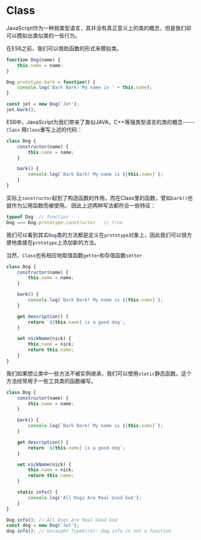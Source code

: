 # Class

JavaScript作为一种弱类型语言，其并没有真正意义上的类的概念，但是我们却可以模拟出类似类的一些行为。

在ES6之前，我们可以借助函数的形式来模拟类。

```js
function Dog(name) {
    this.name = name;
}

Dog.prototype.bark = function() {
    console.log('Bark Bark! My name is ' + this.name);
}

const jet = new Dog('Jet');
jet.bark();
```

ES6中，JavaScript为我们带来了类似JAVA，C++等强类型语言的类的概念-----`Class`
用`Class`重写上述的代码：
```js
class Dog {
    constructor(name) {
        this.name = name;
    }

    bark() {
        console.log(`Bark Bark! My name is ${this.name}`);
    }
}
```

实际上`constructor`起到了构造函数的作用，而在Class里的函数，譬如`bark()`也就作为公用函数而被使用。
因此上述两种写法都符合一些特征：
```js
typeof Dog  // function
Dog === Dog.prototype.constructor   // true
```

我们可以看到其实`Dog`类的方法都是定义在`prototype`对象上，因此我们可以很方便地直接在`prototype`上添加新的方法。

当然，`Class`也有相应地取值函数`getter`和存值函数`setter`
```js
class Dog {
    constructor(name) {
        this.name = name;
    }

    bark() {
        console.log(`Bark Bark! My name is ${this.name}`);
    }

    get description() {
        return `${this.name} is a good dog`;
    }

    set nickName(nick) {
        this.name = nick;
        return this.name;
    }
}
```

我们如果想让类中一些方法不被实例继承，我们可以使用`static`静态函数。这个方法经常用于一些工具类的函数编写。
```js
class Dog {
    constructor(name) {
        this.name = name;
    }

    bark() {
        console.log(`Bark Bark! My name is ${this.name}`);
    }

    get description() {
        return `${this.name} is a good dog`;
    }

    set nickName(nick) {
        this.name = nick;
        return this.name;
    }

    static info() {
        console.log('All Dogs Are Real Good God');
    }
}

Dog.info(); // All Dogs Are Real Good God
const dog = new Dog('Jet');
dog.info(); // Uncaught TypeError: dog.info is not a function
```